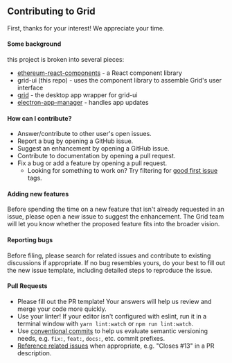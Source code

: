 ## Contributing to Grid

First, thanks for your interest! We appreciate your time.

#### Some background

this project is broken into several pieces:

- [ethereum-react-components](https://github.com/ethereum/ethereum-react-components) - a React component library
- grid-ui (this repo) - uses the component library to assemble Grid's user interface
- [grid](https://github.com/ethereum/grid) - the desktop app wrapper for grid-ui
- [electron-app-manager](https://github.com/PhilippLgh/electron-app-manager) - handles app updates

#### How can I contribute?

- Answer/contribute to other user's open issues.
- Report a bug by opening a GitHub issue.
- Suggest an enhancement by opening a GitHub issue.
- Contribute to documentation by opening a pull request.
- Fix a bug or add a feature by opening a pull request.
  - Looking for something to work on? Try filtering for [good first issue](https://github.com/ethereum/grid-ui/labels/good%20first%20issue) tags.

#### Adding new features

Before spending the time on a new feature that isn't already requested in an issue, please open a new issue to suggest the enhancement. The Grid team will let you know whether the proposed feature fits into the broader vision.

#### Reporting bugs

Before filing, please search for related issues and contribute to existing discussions if appropriate. If no bug resembles yours, do your best to fill out the new issue template, including detailed steps to reproduce the issue.

#### Pull Requests

- Please fill out the PR template! Your answers will help us review and merge your code more quickly.
- Use your linter! If your editor isn't configured with eslint, run it in a terminal window with `yarn lint:watch` or `npm run lint:watch`.
- Use [conventional commits](https://www.conventionalcommits.org/) to help us evaluate semantic versioning needs, e.g. `fix:`, `feat:`, `docs:`, etc. commit prefixes.
- [Reference related issues](https://help.github.com/articles/closing-issues-using-keywords/) when appropriate, e.g. "Closes #13" in a PR description.
